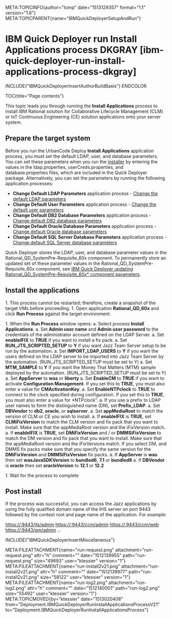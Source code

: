 META:TOPICINFO{author="tomp" date="1513129357" format="1.1"
version="1.6"} META:TOPICPARENT{name="IBMQuickDeployerSetupAndRun"}

# IBM Quick Deployer run Install Applications process DKGRAY [ibm-quick-deployer-run-install-applications-process-dkgray]

INCLUDE{"IBMQuickDeployerInsertAuthorBuildBasis"} ENDCOLOR

TOC{title="Page contents"}

This topic leads you through running the **Install Applications**
process to install IBM Rational solution for Collaborative Lifecycle
Management (CLM) or IoT Continuous Engineering (CE) solution
applications onto your server system.

## Prepare the target system

Before you run the UrbanCode Deploy **Install Applications** application
process, you must set the default LDAP, user, and database parameters.
You can set these parameters when you run the
[installer](IBMQuickDeployerInstallingIntoUCD) by entering the values in
the ldap.properties, userCreds.properties, and database.properties
files, which are included in the Quick Deployer package. Alternatively,
you can set the parameters by running the following application
processes:

-   **Change Default LDAP Parameters** application process - [Change the
    default LDAP
    parameters](IBMQuickDeployerChangeDefaultLDAPParameters)
-   **Change Default User Parameters** application process - [Change the
    default user
    parameters](IBMQuickDeployerChangeDefaultUserParameters)
-   **Change Default DB2 Database Parameters** application process -
    [Change default DB2 database
    parameters](IBMQuickDeployerChangeDefaultDB2Parameters)
-   **Change Default Oracle Database Parameters** application process -
    [Change default Oracle database
    parameters](IBMQuickDeployerChangeDefaultOracleParameters)
-   **Change Default SQL Server Database Parameters** application
    process - [Change default SQL Server database
    parameters](IBMQuickDeployerChangeDefaultSQLServerParameters)

Quick Deployer stores the LDAP, user, and database parameter values in
the Rational_QD_SystemPre-Requisite_60x component. To permanently store
an updated set of these parameter values in the
Rational_QD_SystemPre-Requisite_60x component, see [IBM Quick Deployer
updating Rational_QD_SystemPre-Requisite_60x\* component
parameters](IBMQuickDeployerUpdatingSystemPreReqParameters).

## Install the applications

1\. This process cannot be restarted; therefore, create a snapshot of
the target VMs before proceeding. 1. Open application
**Rational_QD_60x** and click **Run Process** against the target
environment.

1\. When the **Run Process** window opens: a. Select process **Install
Applications**. a. Set **Admin user name** and **Admin user password**
to the credentials of the administrator account defined on the LDAP
Server. a. Set **enableIFIX** to **TRUE** if you want to install a fix
pack. a. Set **RUN_JTS_SCRIPTED_SETUP** to **Y** if you want Jazz Team
Server setup to be run by the automation. a. Set **IMPORT_LDAP_USERS**
to **Y** if you want the users defined on the LDAP server to be imported
into Jazz Team Server by the automation. (RUN_JTS_SCRIPTED_SETUP must be
set to Y) a. Set **MTM_SAMPLE** to **Y** if you want the Money That
Matters (MTM) sample deployed by the automation. (RUN_JTS_SCRIPTED_SETUP
must be set to Y) a. Set **AppServer** to **was** or **liberty** a. Set
**EnableCM** to **TRUE** if you want to activate **Configuration
Management**. If you set this to **TRUE**, you must also enter a value
for **CMActivationKey**. a. Set **EnableNTPclock** to **TRUE** to
connect to the clock specified during configuration. If you set this to
**TRUE**, you must also enter a value for \*NTPclock". a. If you use a
prefix to LDAP user names to form the distinguished name (DN), set
**Prefix_LDAP**. a. Set **DBVendor** to **db2**, **oracle**, or
**sqlserver**. a. Set **appMediaRoot** to match the version of CLM or CE
you wish to install. a. If **enableIFIX** is **TRUE**, set
**CLMiFixVersion** to match the CLM version and fix pack that you want
to install. Make sure that the appMediaRoot version and the iFixVersion
match. a. If **enableIFIX** is **TRUE**, set **DMiFixVersion** and / or
**DMMSiFixVersion** to match the DM version and fix pack that you want
to install. Make sure that the appMediaRoot version and the iFixVersions
match. If you select DM, and DMMS fix packs make sure that you specify
the same version for the **DMiFixVersion** and **DMMSiFixVersion** fix
packs. a. If **AppServer** is **was** then set **wasJavaSDKVersion** to
**bundled6**, **7.1** or **bundled8** a. If **DBVendor** is **oracle**
then set **oracleVersion** to **12.1** or **12.2**

1\. Wait for the process to complete

## Post install

If the process was successful, you can access the Jazz applications by
using the fully qualified domain name of the IHS server on port 9443
followed by the context root and page name of the application. For
example:

<https://:9443/jts/admin> <https://:9443/ccm/admin>
<https://:9443/ccm/web> <https://:9443/qm/admin> ...

INCLUDE{"IBMQuickDeployerInsertMiscellaneous"}

META:FILEATTACHMENT{name="run-request.png" attachment="run-request.png"
attr="h" comment="" date="1512139955" path="run-request.png"
size="49693" user="ktessier" version="1"}
META:FILEATTACHMENT{name="run-install2v21.png"
attachment="run-install2v21.png" attr="h" comment="" date="1512139977"
path="run-install2v21.png" size="58122" user="ktessier" version="1"}
META:FILEATTACHMENT{name="run-log2.png" attachment="run-log2.png"
attr="h" comment="" date="1512140001" path="run-log2.png" size="55492"
user="ktessier" version="1"} META:TOPICMOVED{by="ktessier"
date="1513020408"
from="Deployment.IBMQuickDeployerRunInstallApplicationsProcessV21"
to="Deployment.IBMQuickDeployerRunInstallApplicationsProcess"}
